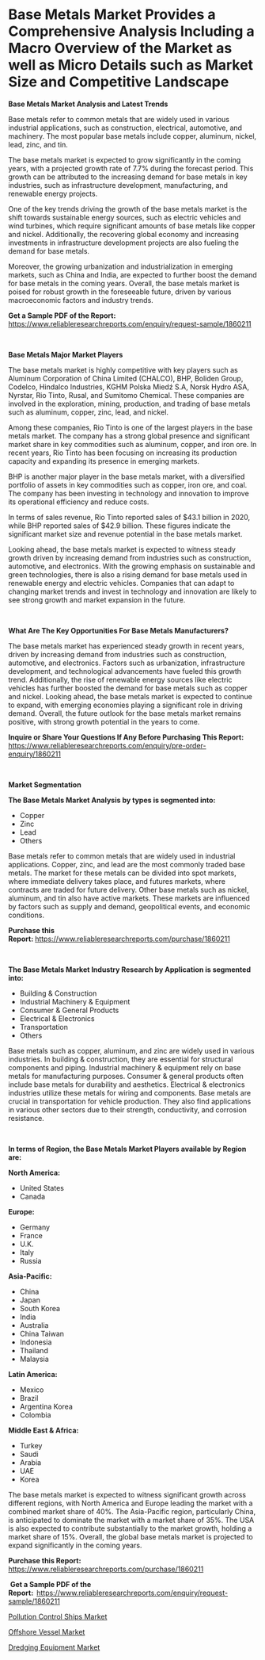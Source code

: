 <p><h1>Base Metals Market Provides a Comprehensive Analysis Including a Macro Overview of the Market as well as Micro Details such as Market Size and Competitive Landscape</h1></p><p><strong>Base Metals Market Analysis and Latest Trends</strong></p>
<p><p>Base metals refer to common metals that are widely used in various industrial applications, such as construction, electrical, automotive, and machinery. The most popular base metals include copper, aluminum, nickel, lead, zinc, and tin.</p><p>The base metals market is expected to grow significantly in the coming years, with a projected growth rate of 7.7% during the forecast period. This growth can be attributed to the increasing demand for base metals in key industries, such as infrastructure development, manufacturing, and renewable energy projects.</p><p>One of the key trends driving the growth of the base metals market is the shift towards sustainable energy sources, such as electric vehicles and wind turbines, which require significant amounts of base metals like copper and nickel. Additionally, the recovering global economy and increasing investments in infrastructure development projects are also fueling the demand for base metals.</p><p>Moreover, the growing urbanization and industrialization in emerging markets, such as China and India, are expected to further boost the demand for base metals in the coming years. Overall, the base metals market is poised for robust growth in the foreseeable future, driven by various macroeconomic factors and industry trends.</p></p>
<p><strong>Get a Sample PDF of the Report:&nbsp;</strong> <a href="https://www.reliableresearchreports.com/enquiry/request-sample/1860211">https://www.reliableresearchreports.com/enquiry/request-sample/1860211</a></p>
<p>&nbsp;</p>
<p><strong>Base Metals Major Market Players</strong></p>
<p><p>The base metals market is highly competitive with key players such as Aluminum Corporation of China Limited (CHALCO), BHP, Boliden Group, Codelco, Hindalco Industries, KGHM Polska Miedź S.A, Norsk Hydro ASA, Nyrstar, Rio Tinto, Rusal, and Sumitomo Chemical. These companies are involved in the exploration, mining, production, and trading of base metals such as aluminum, copper, zinc, lead, and nickel.</p><p>Among these companies, Rio Tinto is one of the largest players in the base metals market. The company has a strong global presence and significant market share in key commodities such as aluminum, copper, and iron ore. In recent years, Rio Tinto has been focusing on increasing its production capacity and expanding its presence in emerging markets.</p><p>BHP is another major player in the base metals market, with a diversified portfolio of assets in key commodities such as copper, iron ore, and coal. The company has been investing in technology and innovation to improve its operational efficiency and reduce costs.</p><p>In terms of sales revenue, Rio Tinto reported sales of $43.1 billion in 2020, while BHP reported sales of $42.9 billion. These figures indicate the significant market size and revenue potential in the base metals market.</p><p>Looking ahead, the base metals market is expected to witness steady growth driven by increasing demand from industries such as construction, automotive, and electronics. With the growing emphasis on sustainable and green technologies, there is also a rising demand for base metals used in renewable energy and electric vehicles. Companies that can adapt to changing market trends and invest in technology and innovation are likely to see strong growth and market expansion in the future.</p></p>
<p>&nbsp;</p>
<p><strong>What Are The Key Opportunities For Base Metals Manufacturers?</strong></p>
<p><p>The base metals market has experienced steady growth in recent years, driven by increasing demand from industries such as construction, automotive, and electronics. Factors such as urbanization, infrastructure development, and technological advancements have fueled this growth trend. Additionally, the rise of renewable energy sources like electric vehicles has further boosted the demand for base metals such as copper and nickel. Looking ahead, the base metals market is expected to continue to expand, with emerging economies playing a significant role in driving demand. Overall, the future outlook for the base metals market remains positive, with strong growth potential in the years to come.</p></p>
<p><strong>Inquire or Share Your Questions If Any Before Purchasing This Report:</strong> <a href="https://www.reliableresearchreports.com/enquiry/pre-order-enquiry/1860211">https://www.reliableresearchreports.com/enquiry/pre-order-enquiry/1860211</a></p>
<p>&nbsp;</p>
<p><strong>Market Segmentation</strong></p>
<p><strong>The Base Metals Market Analysis by types is segmented into:</strong></p>
<p><ul><li>Copper</li><li>Zinc</li><li>Lead</li><li>Others</li></ul></p>
<p><p>Base metals refer to common metals that are widely used in industrial applications. Copper, zinc, and lead are the most commonly traded base metals. The market for these metals can be divided into spot markets, where immediate delivery takes place, and futures markets, where contracts are traded for future delivery. Other base metals such as nickel, aluminum, and tin also have active markets. These markets are influenced by factors such as supply and demand, geopolitical events, and economic conditions.</p></p>
<p><strong>Purchase this Report:&nbsp;</strong><a href="https://www.reliableresearchreports.com/purchase/1860211">https://www.reliableresearchreports.com/purchase/1860211</a></p>
<p>&nbsp;</p>
<p><strong>The Base Metals Market Industry Research by Application is segmented into:</strong></p>
<p><ul><li>Building & Construction</li><li>Industrial Machinery & Equipment</li><li>Consumer & General Products</li><li>Electrical & Electronics</li><li>Transportation</li><li>Others</li></ul></p>
<p><p>Base metals such as copper, aluminum, and zinc are widely used in various industries. In building & construction, they are essential for structural components and piping. Industrial machinery & equipment rely on base metals for manufacturing purposes. Consumer & general products often include base metals for durability and aesthetics. Electrical & electronics industries utilize these metals for wiring and components. Base metals are crucial in transportation for vehicle production. They also find applications in various other sectors due to their strength, conductivity, and corrosion resistance.</p></p>
<p>&nbsp;</p>
<p><strong>In terms of Region, the Base Metals Market Players available by Region are:</strong></p>
<p>
    <p> <strong> North America: </strong>
        <ul>
            <li>United States</li>
            <li>Canada</li>
        </ul>
        </p> 
    <p> <strong> Europe: </strong>
        <ul>
            <li>Germany</li>
            <li>France</li>
            <li>U.K.</li>
            <li>Italy</li>
            <li>Russia</li>
        </ul>
        </p> 
    <p> <strong> Asia-Pacific: </strong>
        <ul>
            <li>China</li>
            <li>Japan</li>
            <li>South Korea</li>
            <li>India</li>
            <li>Australia</li>
            <li>China Taiwan</li>
            <li>Indonesia</li>
            <li>Thailand</li>
            <li>Malaysia</li>
        </ul>
        </p> 
    <p> <strong> Latin America: </strong>
        <ul>
            <li>Mexico</li>
            <li>Brazil</li>
            <li>Argentina Korea</li>
            <li>Colombia</li>
        </ul>
        </p> 
    <p> <strong> Middle East & Africa: </strong>
        <ul>
            <li>Turkey</li>
            <li>Saudi</li>
            <li>Arabia</li>
            <li>UAE</li>
            <li>Korea</li>
        </ul>
    </p>
    </p>
<p><p>The base metals market is expected to witness significant growth across different regions, with North America and Europe leading the market with a combined market share of 40%. The Asia-Pacific region, particularly China, is anticipated to dominate the market with a market share of 35%. The USA is also expected to contribute substantially to the market growth, holding a market share of 15%. Overall, the global base metals market is projected to expand significantly in the coming years.</p></p>
<p><strong>Purchase this Report: </strong><a href="https://www.reliableresearchreports.com/purchase/1860211">https://www.reliableresearchreports.com/purchase/1860211</a></p>
<p>&nbsp;<strong>Get a Sample PDF of the Report:&nbsp;&nbsp;</strong><a href="https://www.reliableresearchreports.com/enquiry/request-sample/1860211">https://www.reliableresearchreports.com/enquiry/request-sample/1860211</a></p>
<p><strong></strong></p>
<p><p><a href="https://view.publitas.com/reportprime-1/decoding-the-pollution-control-ships-market-a-deep-dive-into-the-latest-market-trends-market-segmentation-and-competitive-analysis/">Pollution Control Ships Market</a></p><p><a href="https://view.publitas.com/reportprime-1/offshore-vessel-market-size-evaluating-its-market-trends-growth-and-projections-2023-2030/">Offshore Vessel Market</a></p><p><a href="https://view.publitas.com/reportprime-1/global-dredging-equipment-market-size-and-market-trends-insights-and-projections-from-2023-to-2030/">Dredging Equipment Market</a></p></p>